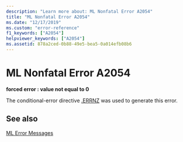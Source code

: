 ```yaml
---
description: "Learn more about: ML Nonfatal Error A2054"
title: "ML Nonfatal Error A2054"
ms.date: "12/17/2019"
ms.custom: "error-reference"
f1_keywords: ["A2054"]
helpviewer_keywords: ["A2054"]
ms.assetid: 878a2ced-0b88-49e5-bea5-0a014efb08b6
---
```

# ML Nonfatal Error A2054

**forced error : value not equal to 0**

The conditional-error directive [.ERRNZ](dot-errnz.md) was used to generate this error.

## See also

[ML Error Messages](ml-error-messages.md)
